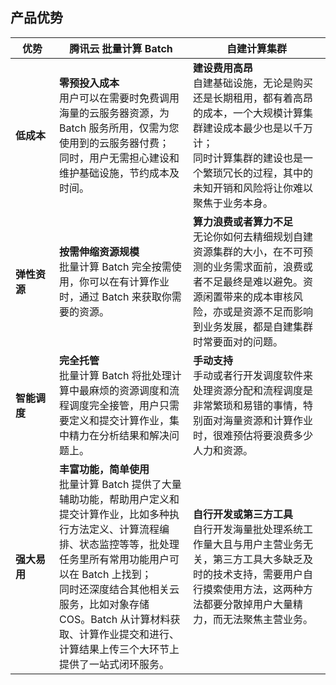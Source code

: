 <style>
	td:first-child{
			width:54px;
	}
</style>
## 产品优势


| 优势 | 腾讯云 批量计算 Batch | 自建计算集群 |
|---------|---------|---------|
| **低成本** | **零预投入成本**<br>用户可以在需要时免费调用海量的云服务器资源，为 Batch 服务所用，仅需为您使用到的云服务器付费；<br>同时，用户无需担心建设和维护基础设施，节约成本及时间。| **建设费用高昂**<br>自建基础设施，无论是购买还是长期租用，都有着高昂的成本，一个大规模计算集群建设成本最少也是以千万计；<br>同时计算集群的建设也是一个繁琐冗长的过程，其中的未知开销和风险将让你难以聚焦于业务本身。  |
| **弹性资源**| **按需伸缩资源规模**<br>批量计算 Batch 完全按需使用，你可以在有计算作业时，通过 Batch 来获取你需要的资源。 | **算力浪费或者算力不足**<br>无论你如何去精细规划自建资源集群的大小，在不可预测的业务需求面前，浪费或者不足最终是难以避免。资源闲置带来的成本审核风险，亦或是资源不足而影响到业务发展，都是自建集群时常要面对的问题。 |
| **智能调度** | **完全托管**<br>批量计算 Batch 将批处理计算中最麻烦的资源调度和流程调度完全接管，用户只需要定义和提交计算作业，集中精力在分析结果和解决问题上。 | **手动支持**<br>手动或者行开发调度软件来处理资源分配和流程调度是非常繁琐和易错的事情，特别面对海量资源和计算作业时，很难预估将要浪费多少人力和资源。<br> |
| **强大易用** | **丰富功能，简单使用**<br>批量计算 Batch 提供了大量辅助功能，帮助用户定义和提交计算作业，比如多种执行方法定义、计算流程编排、状态监控等等，批处理任务里所有常用功能用户可以在 Batch 上找到；<br>同时还深度结合其他相关云服务，比如对象存储 COS。Batch 从计算材料获取、计算作业提交和进行、计算结果上传三个大环节上提供了一站式闭环服务。 | **自行开发或第三方工具**<br>自行开发海量批处理系统工作量大且与用户主营业务无关，第三方工具大多缺乏及时的技术支持，需要用户自行摸索使用方法，这两种方法都要分散掉用户大量精力，而无法聚焦主营业务。 |


